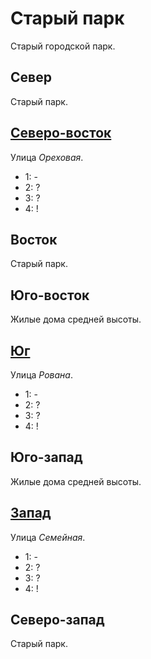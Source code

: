 # Старый парк

Старый городской парк.

## Север

Старый парк.

## [Северо-восток](./530080.md)

Улица *Ореховая*.

* 1:    -
* 2:    ?
* 3:    ?
* 4:    !

## Восток

Старый парк.

## Юго-восток

Жилые дома средней высоты.

## [Юг](./525090.md)

Улица *Рована*.

* 1:    -
* 2:    ?
* 3:    ?
* 4:    !

## Юго-запад

Жилые дома средней высоты.

## [Запад](./520085.md)

Улица *Семейная*.

* 1:    -
* 2:    ?
* 3:    ?
* 4:    !

## Северо-запад

Старый парк.
